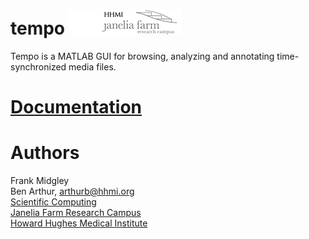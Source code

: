 tempo [![Picture](/jfrc_grey_180x40.png)](http://www.janelia.org)
=====
Tempo is a MATLAB GUI for browsing, analyzing and annotating time-synchronized media files.


[Documentation](http://janeliascicomp.github.io/tempo/)  
=============

Authors
=======

Frank Midgley  
Ben Arthur, arthurb@hhmi.org  
[Scientific Computing](http://www.janelia.org/research-resources/computing-resources)  
[Janelia Farm Research Campus](http://www.janelia.org)  
[Howard Hughes Medical Institute](http://www.hhmi.org)
